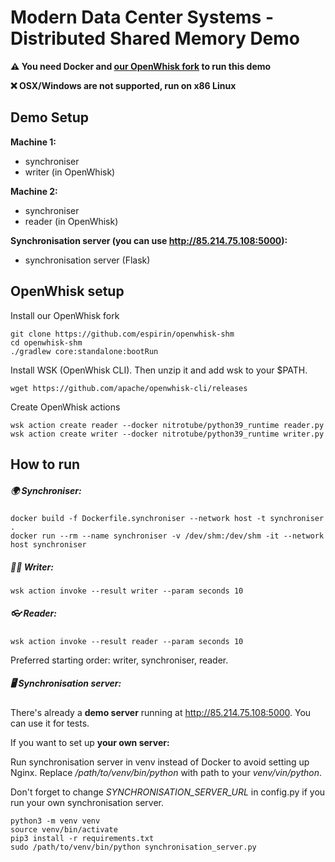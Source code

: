 # Modern Data Center Systems - Distributed Shared Memory Demo

**⚠️ You need Docker and [our OpenWhisk fork](https://github.com/espirin/openwhisk-shm) to run this demo**

**❌️ OSX/Windows are not supported, run on x86 Linux**

## Demo Setup
**Machine 1:**
- synchroniser
- writer (in OpenWhisk)

**Machine 2:**
- synchroniser
- reader (in OpenWhisk)

**Synchronisation server (you can use http://85.214.75.108:5000):**
- synchronisation server (Flask)

## OpenWhisk setup
Install our OpenWhisk fork
```
git clone https://github.com/espirin/openwhisk-shm
cd openwhisk-shm
./gradlew core:standalone:bootRun
```
Install WSK (OpenWhisk CLI). Then unzip it and add wsk to your $PATH.
```
wget https://github.com/apache/openwhisk-cli/releases
```

Create OpenWhisk actions
```
wsk action create reader --docker nitrotube/python39_runtime reader.py
wsk action create writer --docker nitrotube/python39_runtime writer.py 
```

## How to run
##### 🌍 Synchroniser:
```
docker build -f Dockerfile.synchroniser --network host -t synchroniser .
docker run --rm --name synchroniser -v /dev/shm:/dev/shm -it --network host synchroniser
```

##### ✍🏻 Writer:
```
wsk action invoke --result writer --param seconds 10
```

##### 👓 Reader:
```
wsk action invoke --result reader --param seconds 10
```

Preferred starting order: writer, synchroniser, reader. 

##### 🖥 Synchronisation server:

There's already a **demo server** running at http://85.214.75.108:5000. You can use it for tests.

If you want to set up **your own server:**

Run synchronisation server in venv instead of Docker to avoid setting up Nginx. Replace */path/to/venv/bin/python* with path to your *venv/vin/python*.

Don't forget to change *SYNCHRONISATION_SERVER_URL* in config.py if you run your own synchronisation server.
```
python3 -m venv venv
source venv/bin/activate
pip3 install -r requirements.txt
sudo /path/to/venv/bin/python synchronisation_server.py
```
